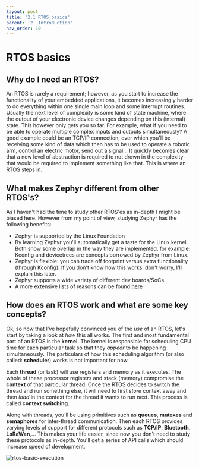 ```yaml
---
layout: post
title: '2.1 RTOS basics'
parent: '2. Introduction'
nav_order: 10
---
```


# RTOS basics

## Why do I need an RTOS?

An RTOS is rarely a requirement; however, as you start to increase the functionality of your embedded applications, it becomes increasingly harder to do everything within one single main loop and some interrupt routines. Usually the next level of complexity is some kind of state machine, where the output of your electronic device changes depending on this (internal) state. This however only gets you so far. For example, what if you need to be able to operate multiple complex inputs and outputs simultaneously? A good example could be an TCP/IP connection, over which you'll be receiving some kind of data which then has to be used to operate a robotic arm, control an electric motor, send out a signal... It quickly becomes clear that a new level of abstraction is required to not drown in the complexity that would be required to implement something like that. This is where an RTOS steps in.

## What makes Zephyr different from other RTOS's?

As I haven't had the time to study other RTOS'es as in-depth I might be biased here. However from my point of view, studying Zephyr has the following benefits:
- Zephyr is supported by the Linux Foundation
- By learning Zephyr you'll automatically get a taste for the Linux kernel. Both show some overlap in the way they are implemented, for example: Kconfig and devicetrees are concepts borrowed by Zephyr from Linux.
- Zephyr is flexible: you can trade off footprint versus extra functionality (through Kconfig). If you don't know how this works: don't worry, I'll explain this later.
- Zephyr supports a wide variety of different dev boards/SoCs. 
- A more extensive lists of reasons can be found [here](https://docs.zephyrproject.org/latest/introduction/index.html)

## How does an RTOS work and what are some key concepts?

Ok, so now that I've hopefully convinced you of the *use* of an RTOS, let's start by taking a look at *how* this all works. The first and most fundamental part of an RTOS is the **kernel**. The kernel is responsible for scheduling CPU time for each particular task so that they *appear* to be happening simultaneously. The particulars of how this scheduling algorithm (or also called: **scheduler**) works is not important for now. 

Each **thread** (or task) will use registers and memory as it executes. The whole of these processor registers and stack (memory) compromise the **context** of that particular thread. Once the RTOS decides to switch the thread and run something else, it will need to first *store* context away and then *load* in the context for the thread it wants to run next. This process is called **context switching**.

Along with threads, you'll be using primitives such as **queues**, **mutexes** and **semaphores** for inter-thread communication. Then each RTOS provides varying levels of support for different protocols such as **TCP/IP**, **Bluetooth**, **LoRaWan**,... This makes your life easier, since now you don't need to study these protocols as in-depth. You'll get a series of API calls which should increase speed of development.

![rtos-basic-execution](../../images/2-introduction/rtos_basic_execution.gif)